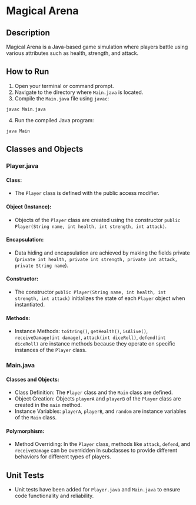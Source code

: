 <body>
  <h1>Magical Arena</h1>

  <h2>Description</h2>
  <p>Magical Arena is a Java-based game simulation where players battle using various attributes such as health, strength, and attack.</p>

  <h2>How to Run</h2>
  <ol>
    <li>Open your terminal or command prompt.</li>
    <li>Navigate to the directory where <code>Main.java</code> is located.</li>
    <li>Compile the <code>Main.java</code> file using <code>javac</code>:</li>
  </ol>
  <pre><code>javac Main.java</code></pre>
  <ol start="4">
    <li>Run the compiled Java program:</li>
  </ol>
  <pre><code>java Main</code></pre>

  <h2>Classes and Objects</h2>
  <h3>Player.java</h3>
  <h4>Class:</h4>
  <ul>
    <li>The <code>Player</code> class is defined with the public access modifier.</li>
  </ul>

  <h4>Object (Instance):</h4>
  <ul>
    <li>Objects of the <code>Player</code> class are created using the constructor <code>public Player(String name, int health, int strength, int attack)</code>.</li>
  </ul>

  <h4>Encapsulation:</h4>
  <ul>
    <li>Data hiding and encapsulation are achieved by making the fields private (<code>private int health, private int strength, private int attack, private String name</code>).</li>
  </ul>

  <h4>Constructor:</h4>
  <ul>
    <li>The constructor <code>public Player(String name, int health, int strength, int attack)</code> initializes the state of each <code>Player</code> object when instantiated.</li>
  </ul>

  <h4>Methods:</h4>
  <ul>
    <li>Instance Methods: <code>toString()</code>, <code>getHealth()</code>, <code>isAlive()</code>, <code>receiveDamage(int damage)</code>, <code>attack(int diceRoll)</code>, <code>defend(int diceRoll)</code> are instance methods because they operate on specific instances of the <code>Player</code> class.</li>
  </ul>

  <h3>Main.java</h3>
  <h4>Classes and Objects:</h4>
  <ul>
    <li>Class Definition: The <code>Player</code> class and the <code>Main</code> class are defined.</li>
    <li>Object Creation: Objects <code>playerA</code> and <code>playerB</code> of the <code>Player</code> class are created in the <code>main</code> method.</li>
    <li>Instance Variables: <code>playerA</code>, <code>playerB</code>, and <code>random</code> are instance variables of the <code>Main</code> class.</li>
  </ul>

  <h4>Polymorphism:</h4>
  <ul>
    <li>Method Overriding: In the <code>Player</code> class, methods like <code>attack</code>, <code>defend</code>, and <code>receiveDamage</code> can be overridden in subclasses to provide different behaviors for different types of players.</li>
  </ul>

  <h2>Unit Tests</h2>
  <ul>
    <li>Unit tests have been added for <code>Player.java</code> and <code>Main.java</code> to ensure code functionality and reliability.</li>
  </ul>
</body>